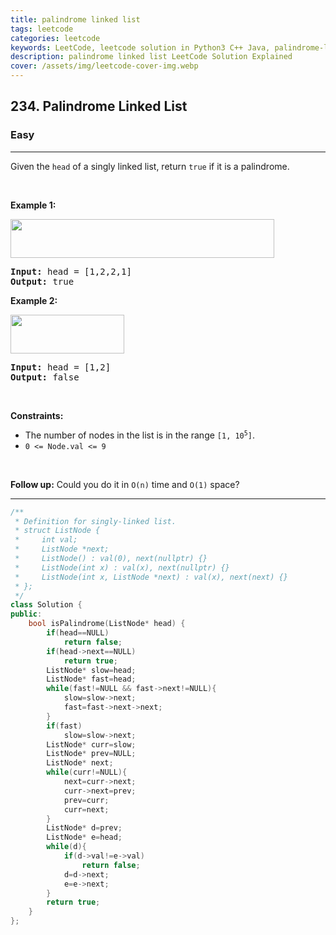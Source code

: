 ```yaml
---
title: palindrome linked list
tags: leetcode
categories: leetcode
keywords: LeetCode, leetcode solution in Python3 C++ Java, palindrome-linked-list solution
description: palindrome linked list LeetCode Solution Explained
cover: /assets/img/leetcode-cover-img.webp
---
```



<h2>234. Palindrome Linked List</h2><h3>Easy</h3><hr><div><p>Given the <code>head</code> of a singly linked list, return <code>true</code> if it is a palindrome.</p>

<p>&nbsp;</p>
<p><strong>Example 1:</strong></p>
<img alt="" src="https://assets.leetcode.com/uploads/2021/03/03/pal1linked-list.jpg" style="width: 422px; height: 62px;">
<pre><strong>Input:</strong> head = [1,2,2,1]
<strong>Output:</strong> true
</pre>

<p><strong>Example 2:</strong></p>
<img alt="" src="https://assets.leetcode.com/uploads/2021/03/03/pal2linked-list.jpg" style="width: 182px; height: 62px;">
<pre><strong>Input:</strong> head = [1,2]
<strong>Output:</strong> false
</pre>

<p>&nbsp;</p>
<p><strong>Constraints:</strong></p>

<ul>
	<li>The number of nodes in the list is in the range <code>[1, 10<sup>5</sup>]</code>.</li>
	<li><code>0 &lt;= Node.val &lt;= 9</code></li>
</ul>

<p>&nbsp;</p>
<strong>Follow up:</strong> Could you do it in <code>O(n)</code> time and <code>O(1)</code> space?</div>

---




```cpp
/**
 * Definition for singly-linked list.
 * struct ListNode {
 *     int val;
 *     ListNode *next;
 *     ListNode() : val(0), next(nullptr) {}
 *     ListNode(int x) : val(x), next(nullptr) {}
 *     ListNode(int x, ListNode *next) : val(x), next(next) {}
 * };
 */
class Solution {
public:
    bool isPalindrome(ListNode* head) {
        if(head==NULL)
            return false;
        if(head->next==NULL)
            return true;
        ListNode* slow=head;
        ListNode* fast=head;
        while(fast!=NULL && fast->next!=NULL){
            slow=slow->next;
            fast=fast->next->next;
        }
        if(fast)
            slow=slow->next;
        ListNode* curr=slow;
        ListNode* prev=NULL;
        ListNode* next;
        while(curr!=NULL){
            next=curr->next;
            curr->next=prev;
            prev=curr;
            curr=next;
        }
        ListNode* d=prev;
        ListNode* e=head;
        while(d){
            if(d->val!=e->val)
                return false;
            d=d->next;
            e=e->next;
        }
        return true;
    }
};
```
